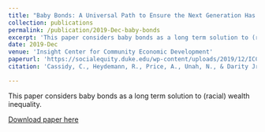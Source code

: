 ```yaml
---
title: "Baby Bonds: A Universal Path to Ensure the Next Generation Has the Capital to Thrive"
collection: publications
permalink: /publication/2019-Dec-baby-bonds
excerpt: 'This paper considers baby bonds as a long term solution to (racial) wealth inequality.'
date: 2019-Dec
venue: 'Insight Center for Community Economic Development'
paperurl: 'https://socialequity.duke.edu/wp-content/uploads/2019/12/ICCED-Duke_BabyBonds_December2019-Linked.pdf'
citation: 'Cassidy, C., Heydemann, R., Price, A., Unah, N., & Darity Jr, W. (2019). Baby bonds: A universal path to ensure the next generation has the capital to thrive. Available from Samuel Dubois Cook Center on Social Equity at Duke University and the Insight Center for Community Economic Development website at https://insightcced. org/wp-content/uploads/2019/12/ICCED-Duke_BabyBonds_December2019-Linked. pdf.'

---
```

This paper considers baby bonds as a long term solution to (racial) wealth inequality.

[Download paper here](https://socialequity.duke.edu/wp-content/uploads/2019/12/ICCED-Duke_BabyBonds_December2019-Linked.pdf)